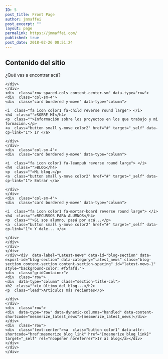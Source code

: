 ```yaml
---
ID: 5
post_title: Front Page
author: jmmaffei
post_excerpt: ""
layout: page
permalink: https://jmmaffei.com/
published: true
post_date: 2018-02-26 08:51:24
---
```

<div  data-label="Features" data-id="features-13-card-bordered" data-export-id="features-13-card-bordered" data-category="features" class="features-13 content-section content-section-spacing" id="contenido" style="background-color: #f5fafd;">
    <div  class="gridContainer">
    <div  class="row text-center">
    <div  class="section-title-col" data-type="column">
    <h2  class="">Contenido del sitio</h2>
    <p  class="lead">¿Qué vas a encontrar acá?</p>
    
    </div>
    </div>
    <div  class="row spaced-cols content-center-sm" data-type="row">
    <div  class="col-sm-4">
    <div  class="card bordered y-move" data-type="column">
    
    <i  class="fa icon color1 fa-child reverse round large"> </i>
    <h4  class="">SOBRE MÍ</h4>
    <p  class="">Información sobre los proyectos en los que trabajo y mi formación.</p>
    <a  class="button small y-move color2" href="#" target="_self" data-cp-link="1"> Ir </a>
    
    </div>
    </div>
    <div  class="col-sm-4">
    <div  class="card bordered y-move" data-type="column">
    
    <i  class="fa icon color1 fa-leanpub reverse round large"> </i>
    <h4  class="">BLOG</h4>
    <p  class="">Mi blog.</p>
    <a  class="button small y-move color2" href="#" target="_self" data-cp-link="1"> Entrar </a>
    
    </div>
    </div>
    <div  class="col-sm-4">
    <div  class="card bordered y-move" data-type="column">
    
    <i  class="fa icon color1 fa-mortar-board reverse round large"> </i>
    <h4  class="">RECURSOS PARA ALUMNOS</h4>
    <p  class="">Si sos alumno, pasá por acá...</p>
    <a  class="button small y-move color2" href="#" target="_self" data-cp-link="1"> Y dale... </a>
    
    </div>
    </div>
    </div>
    </div>
    </div><div  data-label="Latest-news" data-id="blog-section" data-export-id="blog-section" data-category="latest_news" class="blog-section content-section content-section-spacing" id="latest-news-1" style="background-color: #f5fafd;">
    <div  class="gridContainer">
    <div  class="row">
    <div  data-type="column" class="section-title-col">
    <h2  class="">Lo último del blog...</h2>
    <p  class="lead">Artículos más recientes</p>
    
    </div>
    </div>
    <div  class="row">
    <div  data-type="row" data-dynamic-columns="handled" data-content-shortcode="mesmerize_latest_news">[mesmerize_latest_news]</div>
    </div>
    <div  class="row">
    <div  class="text-center"><a  class="button color1" data-attr-shortcode="href:mesmerize_blog_link" href="[mesmerize_blog_link]" target="_self" rel="noopener noreferrer">Ir al blog</a></div>
    </div>
    </div>
    </div>